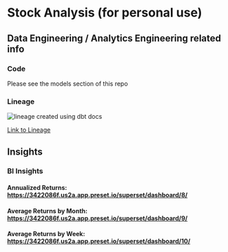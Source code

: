 # Stock Analysis (for personal use)

## Data Engineering / Analytics Engineering related info

### Code

Please see the models section of this repo

### Lineage

![lineage created using dbt docs](https://i.postimg.cc/FKP10Wgj/Screenshot-2024-09-04-at-9-32-48-AM.png)

[Link to Lineage](https://postimg.cc/1gq9QKdt)

## Insights

### BI Insights

#### Annualized Returns: https://3422086f.us2a.app.preset.io/superset/dashboard/8/

#### Average Returns by Month: https://3422086f.us2a.app.preset.io/superset/dashboard/9/

#### Average Returns by Week: https://3422086f.us2a.app.preset.io/superset/dashboard/10/

